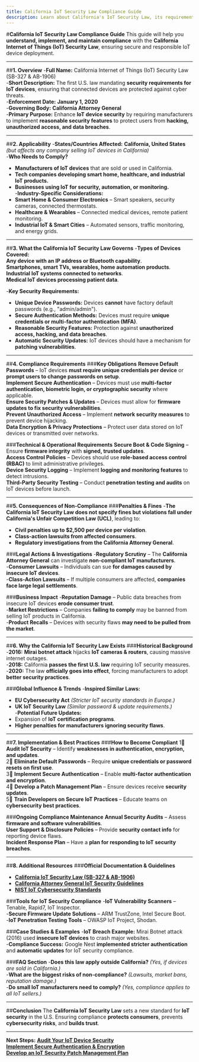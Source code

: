 ```yaml
---
title: California IoT Security Law Compliance Guide
description: Learn about California's IoT Security Law, its requirements, enforcement, and best practices for securing connected devices.
---
```


#**California IoT Security Law Compliance Guide**
This guide will help you **understand, implement, and maintain compliance** with the **California Internet of Things (IoT) Security Law**, ensuring secure and responsible IoT device deployment.

---

##**1. Overview**
-**Full Name:** California Internet of Things (IoT) Security Law (SB-327 & AB-1906)  
-**Short Description:** The first U.S. law mandating **security requirements for IoT devices**, ensuring that connected devices are protected against cyber threats.  
-**Enforcement Date:** **January 1, 2020**  
-**Governing Body:** **California Attorney General**  
-**Primary Purpose:** Enhance **IoT device security** by requiring manufacturers to implement **reasonable security features** to protect users from **hacking, unauthorized access, and data breaches**.  

---

##**2. Applicability**
-**States/Countries Affected:** **California, United States** *(but affects any company selling IoT devices in California)*  
-**Who Needs to Comply?**  
  - **Manufacturers of IoT devices** that are sold or used in California.  
  - **Tech companies developing smart home, healthcare, and industrial IoT products.**  
  - **Businesses using IoT for security, automation, or monitoring.**  
-**Industry-Specific Considerations:**  
  - **Smart Home & Consumer Electronics** – Smart speakers, security cameras, connected thermostats.  
  - **Healthcare & Wearables** – Connected medical devices, remote patient monitoring.  
  - **Industrial IoT & Smart Cities** – Automated sensors, traffic monitoring, and energy grids.  

---

##**3. What the California IoT Security Law Governs**
-**Types of Devices Covered:**  
   **Any device with an IP address or Bluetooth capability**.  
   **Smartphones, smart TVs, wearables, home automation products**.  
   **Industrial IoT systems connected to networks**.  
   **Medical IoT devices processing patient data**.  

-**Key Security Requirements:**  
  - **Unique Device Passwords:** Devices **cannot** have factory default passwords (e.g., "admin/admin").  
  - **Secure Authentication Methods:** Devices must require **unique credentials or multi-factor authentication (MFA)**.  
  - **Reasonable Security Features:** Protection against **unauthorized access, hacking, and data breaches**.  
  - **Automatic Security Updates:** IoT devices should have a mechanism for **patching vulnerabilities**.  

---

##**4. Compliance Requirements**
###**Key Obligations**
 **Remove Default Passwords** – IoT devices **must require unique credentials per device** or **prompt users to change passwords on setup**.  
 **Implement Secure Authentication** – Devices must use **multi-factor authentication, biometric login, or cryptographic security** where applicable.  
 **Ensure Security Patches & Updates** – Devices must allow for **firmware updates to fix security vulnerabilities**.  
 **Prevent Unauthorized Access** – Implement **network security measures** to prevent device hijacking.  
 **Data Encryption & Privacy Protections** – Protect user data stored on IoT devices or transmitted over networks.  

###**Technical & Operational Requirements**
 **Secure Boot & Code Signing** – Ensure **firmware integrity** with **signed, trusted updates**.  
 **Access Control Policies** – Devices should use **role-based access control (RBAC)** to limit administrative privileges.  
 **Device Security Logging** – Implement **logging and monitoring features** to detect intrusions.  
 **Third-Party Security Testing** – Conduct **penetration testing and audits** on IoT devices before launch.  

---

##**5. Consequences of Non-Compliance**
###**Penalties & Fines**
-**The California IoT Security Law does not specify fines but violations fall under California's Unfair Competition Law (UCL)**, leading to:  
  - **Civil penalties up to $2,500 per device per violation**.  
  - **Class-action lawsuits from affected consumers**.  
  - **Regulatory investigations from the California Attorney General**.  

###**Legal Actions & Investigations**
-**Regulatory Scrutiny** – The **California Attorney General** can investigate **non-compliant IoT manufacturers**.  
-**Consumer Lawsuits** – Individuals can sue **for damages caused by insecure IoT devices**.  
-**Class-Action Lawsuits** – If multiple consumers are affected, **companies face large legal settlements**.  

###**Business Impact**
-**Reputation Damage** – Public data breaches from insecure IoT devices **erode consumer trust**.  
-**Market Restrictions** – Companies **failing to comply** may be banned from selling IoT products in California.  
-**Product Recalls** – Devices with security flaws **may need to be pulled from the market**.  

---

##**6. Why the California IoT Security Law Exists**
###**Historical Background**
-**2016:** **Mirai botnet attack** hijacks **IoT cameras & routers**, causing massive internet outages.  
-**2018:** California **passes the first U.S. law** requiring IoT security measures.  
-**2020:** The law **officially goes into effect**, forcing manufacturers to adopt **better security practices**.  

###**Global Influence & Trends**
-**Inspired Similar Laws:**  
  - **EU Cybersecurity Act** *(Stricter IoT security standards in Europe.)*  
  - **UK IoT Security Law** *(Similar password & update requirements.)*  
-**Potential Future Updates:**  
  - Expansion of **IoT certification programs**.  
  - **Higher penalties for manufacturers ignoring security flaws**.  

---

##**7. Implementation & Best Practices**
###**How to Become Compliant**
1⃣ **Audit IoT Security** – Identify **weaknesses in authentication, encryption, and updates**.  
2⃣ **Eliminate Default Passwords** – Require **unique credentials or password resets on first use**.  
3⃣ **Implement Secure Authentication** – Enable **multi-factor authentication and encryption**.  
4⃣ **Develop a Patch Management Plan** – Ensure devices receive **security updates**.  
5⃣ **Train Developers on Secure IoT Practices** – Educate teams on **cybersecurity best practices**.  

###**Ongoing Compliance Maintenance**
 **Annual Security Audits** – Assess **firmware and software vulnerabilities**.  
 **User Support & Disclosure Policies** – Provide **security contact info** for reporting device flaws.  
 **Incident Response Plan** – Have a **plan for responding to IoT security breaches**.  

---

##**8. Additional Resources**
###**Official Documentation & Guidelines**
- **[ California IoT Security Law (SB-327 & AB-1906)](https://leginfo.legislature.ca.gov/)**  
- **[ California Attorney General IoT Security Guidelines](https://oag.ca.gov/)**  
- **[ NIST IoT Cybersecurity Standards](https://www.nist.gov/)**  

###**Tools for IoT Security Compliance**
-**IoT Vulnerability Scanners** – Tenable, Rapid7, IoT Inspector.  
-**Secure Firmware Update Solutions** – ARM TrustZone, Intel Secure Boot.  
-**IoT Penetration Testing Tools** – OWASP IoT Project, Shodan.  

###**Case Studies & Examples**
-**IoT Breach Example:** Mirai Botnet attack (2016) used **insecure IoT devices** to crash major websites.  
-**Compliance Success:** Google Nest **implemented stricter authentication** and **automatic updates** for IoT security compliance.  

###**FAQ Section**
-**Does this law apply outside California?** *(Yes, if devices are sold in California.)*  
-**What are the biggest risks of non-compliance?** *(Lawsuits, market bans, reputation damage.)*  
-**Do small IoT manufacturers need to comply?** *(Yes, compliance applies to all IoT sellers.)*  

---

##**Conclusion**
The **California IoT Security Law** sets a new standard for **IoT security** in the U.S. Ensuring compliance **protects consumers**, prevents **cybersecurity risks**, and **builds trust**.

---

 **Next Steps:**
 **[Audit Your IoT Device Security](#)**  
 **[Implement Secure Authentication & Encryption](#)**  
 **[Develop an IoT Security Patch Management Plan](#)**  
